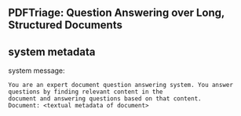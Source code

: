 ## PDFTriage: Question Answering over Long, Structured Documents

## system metadata

system message:
```
You are an expert document question answering system. You answer questions by finding relevant content in the
document and answering questions based on that content. 
Document: <textual metadata of document>
```
